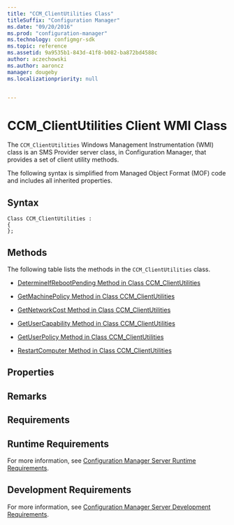 ```yaml
---
title: "CCM_ClientUtilities Class"
titleSuffix: "Configuration Manager"
ms.date: "09/20/2016"
ms.prod: "configuration-manager"
ms.technology: configmgr-sdk
ms.topic: reference
ms.assetid: 9a9535b1-843d-41f8-b082-ba872bd4588c
author: aczechowski
ms.author: aaroncz
manager: dougeby
ms.localizationpriority: null


---
```

# CCM_ClientUtilities Client WMI Class
The `CCM_ClientUtilities` Windows Management Instrumentation (WMI) class is an SMS Provider server class, in Configuration Manager, that provides a set of client utility methods.   

 The following syntax is simplified from Managed Object Format (MOF) code and includes all inherited properties.  

## Syntax  

```  
Class CCM_ClientUtilities :    
{  
};  
```  

## Methods  
 The following table lists the methods in the `CCM_ClientUtilities` class.  

-   [DetermineIfRebootPending Method in Class CCM_ClientUtilities](../../../../../develop/reference/core/clients/sdk/determineifrebootpending-method-in-class-ccm_clientutilities.md)  

-   [GetMachinePolicy Method in Class CCM_ClientUtilities](../../../../../develop/reference/core/clients/sdk/getmachinepolicy-method-in-class-ccm_clientutilities.md)  

-   [GetNetworkCost Method in Class CCM_ClientUtilities](../../../../../develop/reference/core/clients/sdk/getnetworkcost-method-in-class-ccm_clientutilities.md)  

-   [GetUserCapability Method in Class CCM_ClientUtilities](../../../../../develop/reference/core/clients/sdk/getusercapability-method-in-class-ccm_clientutilities.md)  

-   [GetUserPolicy Method in Class CCM_ClientUtilities](../../../../../develop/reference/core/clients/sdk/getuserpolicy-method-in-class-ccm_clientutilities.md)  

-   [RestartComputer Method in Class CCM_ClientUtilities](../../../../../develop/reference/core/clients/sdk/restartcomputer-method-in-class-ccm_clientutilities.md)  

## Properties  

## Remarks  

## Requirements  

## Runtime Requirements  
 For more information, see [Configuration Manager Server Runtime Requirements](../../../../../develop/core/reqs/server-runtime-requirements.md).  

## Development Requirements  
 For more information, see [Configuration Manager Server Development Requirements](../../../../../develop/core/reqs/server-development-requirements.md).  
